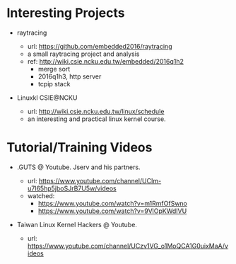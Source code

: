 # Interesting Projects

- raytracing
    - url: https://github.com/embedded2016/raytracing
    - a small raytracing project and analysis
    - ref: http://wiki.csie.ncku.edu.tw/embedded/2016q1h2
        - merge sort
        - 2016q1h3, http server
        - tcpip stack        

- Linuxkl CSIE@NCKU
    - url: http://wiki.csie.ncku.edu.tw/linux/schedule
    - an interesting and practical linux kernel course.

# Tutorial/Training Videos

- .GUTS @ Youtube. Jserv and his partners.
    - url: https://www.youtube.com/channel/UCIm-u7l65hp5jboSJrB7U5w/videos
    - watched:
        - https://www.youtube.com/watch?v=m1RmfOfSwno
        - https://www.youtube.com/watch?v=9VlOpKWdIVU

- Taiwan Linux Kernel Hackers @ Youtube.
    - url: https://www.youtube.com/channel/UCzv1VG_o1MoQCA1G0uixMaA/videos
